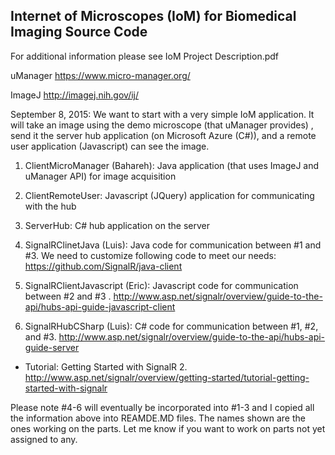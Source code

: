 Internet of Microscopes (IoM) for Biomedical Imaging Source Code
------------------------------------------
For additional information please see IoM Project Description.pdf

uManager
https://www.micro-manager.org/

ImageJ
http://imagej.nih.gov/ij/


September 8, 2015: We want to start with a very simple IoM application. It will take an image using the demo microscope (that uManager provides) , send it the server hub application (on Microsoft Azure (C#)), and a remote user application (Javascript) can see the image. 

1. ClientMicroManager (Bahareh): Java application (that uses ImageJ and uManager API) for image acquisition 

2. ClientRemoteUser: Javascript (JQuery) application for communicating with the hub

3. ServerHub: C# hub application on the server

4. SignalRClinetJava (Luis): Java code for communication between #1 and #3. We need to customize following code to meet our needs:
https://github.com/SignalR/java-client

5. SignalRClientJavascript (Eric): Javascript code for communication between #2 and #3 . 
http://www.asp.net/signalr/overview/guide-to-the-api/hubs-api-guide-javascript-client

6. SignalRHubCSharp (Luis): C# code for communication between #1, #2, and #3. 
http://www.asp.net/signalr/overview/guide-to-the-api/hubs-api-guide-server

* Tutorial: Getting Started with SignalR 2.
http://www.asp.net/signalr/overview/getting-started/tutorial-getting-started-with-signalr

Please note #4-6 will eventually be incorporated into #1-3 and I copied all the information above into REAMDE.MD files. The names shown are the ones working on the parts. Let me know if you want to work on parts not yet assigned to any. 

